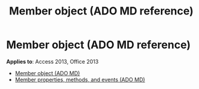 ﻿---
title: Member object (ADO MD reference)
TOCTitle: Member object (ADO MD)
ms:assetid: 933be014-9cb2-416a-8290-6dece686fc41
ms:mtpsurl: https://msdn.microsoft.com/library/JJ249650(v=office.15)
ms:contentKeyID: 48546393
ms.date: 09/18/2015
mtps_version: v=office.15
---

# Member object (ADO MD reference)

**Applies to**: Access 2013, Office 2013

- [Member object (ADO MD)](member-object-ado-md.md)
- [Member properties, methods, and events (ADO MD)](member-properties-methods-and-events-ado-md.md)

